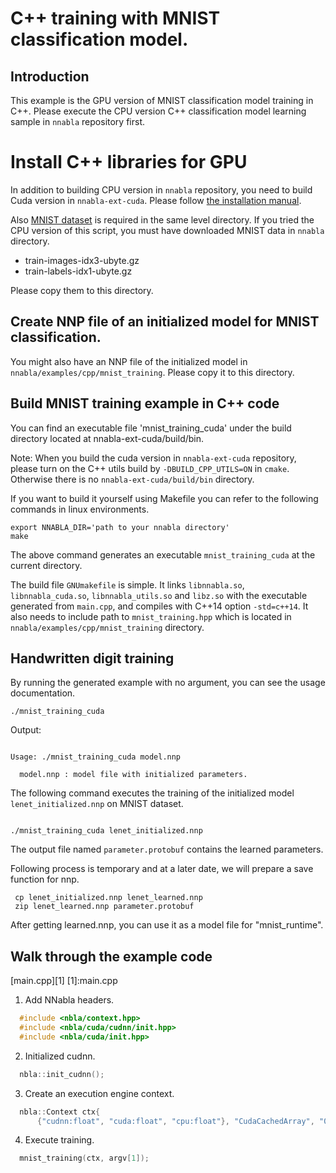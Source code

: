 # C++ training with MNIST classification model.

## Introduction

This example is the GPU version of MNIST classification model training in C++.
Please execute the CPU version C++ classification model learning sample in `nnabla` repository first.

# Install C++ libraries for GPU

In addition to building CPU version in `nnabla` repository, you need to build Cuda version in `nnabla-ext-cuda`.
Please follow [the installation manual](https://github.com/sony/nnabla-ext-cuda/blob/master/doc/build/build.md).

Also [MNIST dataset](https://github.com/sony/nnabla/tree/master/examples/cpp/mnist_collection#install-c-libraries) is required in the same level directory.
If you tried the CPU version of this script, you must have downloaded MNIST data in `nnabla` directory.
* train-images-idx3-ubyte.gz
* train-labels-idx1-ubyte.gz

Please copy them to this directory.

## Create NNP file of an initialized model for MNIST classification.
You might also have an NNP file of the initialized model in `nnabla/examples/cpp/mnist_training`.
Please copy it to this directory.

## Build MNIST training example in C++ code
You can find an executable file 'mnist_training_cuda' under the build directory located at nnabla-ext-cuda/build/bin.

Note: When you build the cuda version in `nnabla-ext-cuda` repository, please turn on the C++ utils build by `-DBUILD_CPP_UTILS=ON` in `cmake`. Otherwise there is no `nnabla-ext-cuda/build/bin` directory.

If you want to build it yourself using Makefile you can refer to the following commands in linux environments.

```shell
export NNABLA_DIR='path to your nnabla directory'
make
```

The above command generates an executable `mnist_training_cuda` at the current directory.

The build file `GNUmakefile` is simple.
It links `libnnabla.so`, `libnnabla_cuda.so`, `libnnabla_utils.so` and `libz.so` with the executable generated from `main.cpp`, and compiles with C++14 option `-std=c++14`.
It also needs to include path to `mnist_training.hpp` which is located in `nnabla/examples/cpp/mnist_training` directory.

## Handwritten digit training
By running the generated example with no argument, you can see the usage documentation.

```shell
./mnist_training_cuda
```

Output:
```

Usage: ./mnist_training_cuda model.nnp

  model.nnp : model file with initialized parameters.

```

The following command executes the training of the initialized model `lenet_initialized.nnp` on MNIST dataset.

```shell

./mnist_training_cuda lenet_initialized.nnp

```

The output file named `parameter.protobuf` contains the learned parameters.

Following process is temporary and at a later date, we will prepare a save function for nnp.

```shell
 cp lenet_initialized.nnp lenet_learned.nnp
 zip lenet_learned.nnp parameter.protobuf
```

After getting learned.nnp, you can use it as a model file for "mnist_runtime".


## Walk through the example code
[main.cpp][1]
[1]:main.cpp
1. Add NNabla headers.
```c++
  #include <nbla/context.hpp>
  #include <nbla/cuda/cudnn/init.hpp>
  #include <nbla/cuda/init.hpp>
```

2. Initialized cudnn.
```c++
  nbla::init_cudnn();
```
3. Create an execution engine context.
```c++
  nbla::Context ctx{
      {"cudnn:float", "cuda:float", "cpu:float"}, "CudaCachedArray", "0"};
```

4. Execute training.
```c++
  mnist_training(ctx, argv[1]);
```
